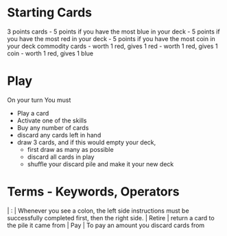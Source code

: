 
# Starting Cards

3 points cards
    - 5 points if you have the most blue in your deck
    - 5 points if you have the most red in your deck
    - 5 points if you have the most coin in your deck
commodity cards
    - worth 1 red, gives 1 red
    - worth 1 red, gives 1 coin
    - worth 1 red, gives 1 blue

# Play

On your turn You must

- Play a card
- Activate one of the skills
- Buy any number of cards
- discard any cards left in hand
- draw 3 cards, and if this would empty your deck,
    - first draw as many as possible
    - discard all cards in play
    - shuffle your discard pile and make it your new deck

# Terms - Keywords, Operators

| :        | Whenever you see a colon, the left side instructions must be successfully completed first, then the right side.
| Retire   | return a card to the pile it came from
| Pay      | To pay an amount you discard cards from 
